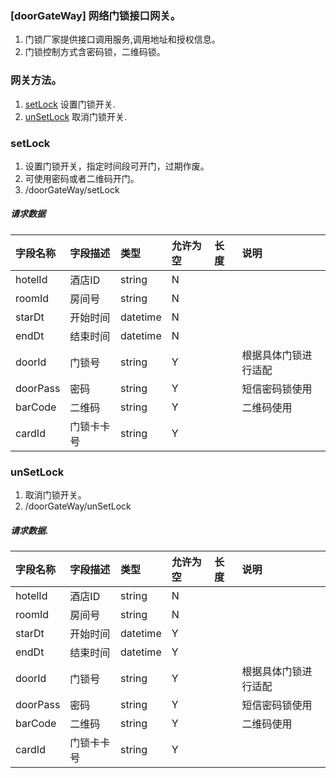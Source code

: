 ### [doorGateWay] 网络门锁接口网关。

1. 门锁厂家提供接口调用服务,调用地址和授权信息。
1. 门锁控制方式含密码锁，二维码锁。

### 网关方法。 
1. [setLock](#setLock)   设置门锁开关.
1. [unSetLock](#unSetLock)  取消门锁开关.



### setLock
1. 设置门锁开关，指定时间段可开门，过期作废。
1. 可使用密码或者二维码开门。
1. /doorGateWay/setLock
##### 请求数据
| 字段名称 | 字段描述 | 类型 | 允许为空 | 长度 | 说明 |
| :--- | :--- | :--- | :--- | :--- | :--- |
| hotelId | 酒店ID | string | N |  |  |
| roomId | 房间号 | string |N|  |  |
| starDt | 开始时间 | datetime |N|  |  |
| endDt | 结束时间 | datetime |N|  |  |
| doorId | 门锁号 | string |Y|  |根据具体门锁进行适配  |
| doorPass | 密码 | string |Y|  |短信密码锁使用  |
| barCode | 二维码 | string |Y|  |二维码使用  |
| cardId | 门锁卡卡号 | string |Y|  |  |

### unSetLock
1. 取消门锁开关。
1. /doorGateWay/unSetLock
##### 请求数据.
| 字段名称 | 字段描述 | 类型 | 允许为空 | 长度 | 说明 |
| :--- | :--- | :--- | :--- | :--- | :--- |
| hotelId | 酒店ID | string | N |  |  |
| roomId | 房间号 | string |N|  |  |
| starDt | 开始时间 | datetime |Y|  |  |
| endDt | 结束时间 | datetime |Y|  |  |
| doorId | 门锁号 | string |Y|  |根据具体门锁进行适配  |
| doorPass | 密码 | string |Y|  |短信密码锁使用  |
| barCode | 二维码 | string |Y|  |二维码使用  |
| cardId | 门锁卡卡号 | string |Y|  |  |












